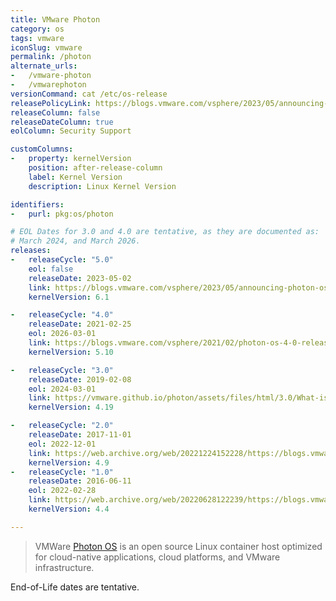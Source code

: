 ```yaml
---
title: VMware Photon
category: os
tags: vmware
iconSlug: vmware
permalink: /photon
alternate_urls:
-   /vmware-photon
-   /vmwarephoton
versionCommand: cat /etc/os-release
releasePolicyLink: https://blogs.vmware.com/vsphere/2023/05/announcing-photon-os-5-0-general-availability.html
releaseColumn: false
releaseDateColumn: true
eolColumn: Security Support

customColumns:
-   property: kernelVersion
    position: after-release-column
    label: Kernel Version
    description: Linux Kernel Version

identifiers:
-   purl: pkg:os/photon

# EOL Dates for 3.0 and 4.0 are tentative, as they are documented as:
# March 2024, and March 2026.
releases:
-   releaseCycle: "5.0"
    eol: false
    releaseDate: 2023-05-02
    link: https://blogs.vmware.com/vsphere/2023/05/announcing-photon-os-5-0-general-availability.html
    kernelVersion: 6.1

-   releaseCycle: "4.0"
    releaseDate: 2021-02-25
    eol: 2026-03-01
    link: https://blogs.vmware.com/vsphere/2021/02/photon-os-4-0-release-announcement.html
    kernelVersion: 5.10

-   releaseCycle: "3.0"
    releaseDate: 2019-02-08
    eol: 2024-03-01
    link: https://vmware.github.io/photon/assets/files/html/3.0/What-is-New-in-Photon-OS-3.0.html
    kernelVersion: 4.19

-   releaseCycle: "2.0"
    releaseDate: 2017-11-01
    eol: 2022-12-01
    link: https://web.archive.org/web/20221224152228/https://blogs.vmware.com/cloudnative/2017/11/01/version-2-0-project-photon-os/
    kernelVersion: 4.9
-   releaseCycle: "1.0"
    releaseDate: 2016-06-11
    eol: 2022-02-28
    link: https://web.archive.org/web/20220628122239/https://blogs.vmware.com/cloudnative/2016/06/16/vmwares-photon-os-1-0-now-available/
    kernelVersion: 4.4

---
```


> VMWare [Photon OS](https://vmware.github.io/photon/) is an open source Linux container host
> optimized for cloud-native applications, cloud platforms, and VMware infrastructure.

End-of-Life dates are tentative.
